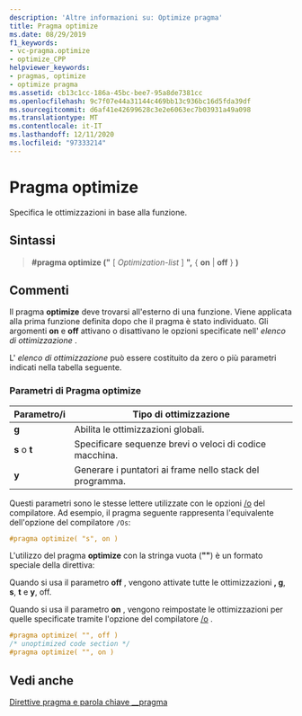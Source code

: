 ```yaml
---
description: 'Altre informazioni su: Optimize pragma'
title: Pragma optimize
ms.date: 08/29/2019
f1_keywords:
- vc-pragma.optimize
- optimize_CPP
helpviewer_keywords:
- pragmas, optimize
- optimize pragma
ms.assetid: cb13c1cc-186a-45bc-bee7-95a8de7381cc
ms.openlocfilehash: 9c7f07e44a31144c469bb13c936bc16d5fda39df
ms.sourcegitcommit: d6af41e42699628c3e2e6063ec7b03931a49a098
ms.translationtype: MT
ms.contentlocale: it-IT
ms.lasthandoff: 12/11/2020
ms.locfileid: "97333214"
---
```

# <a name="optimize-pragma"></a>Pragma optimize

Specifica le ottimizzazioni in base alla funzione.

## <a name="syntax"></a>Sintassi

> **#pragma optimize ("** [ *Optimization-list* ] **",** { **on**  |  **off** } **)**

## <a name="remarks"></a>Commenti

Il pragma **optimize** deve trovarsi all'esterno di una funzione. Viene applicata alla prima funzione definita dopo che il pragma è stato individuato. Gli argomenti **on** e **off** attivano o disattivano le opzioni specificate nell' *elenco di ottimizzazione* .

L' *elenco di ottimizzazione* può essere costituito da zero o più parametri indicati nella tabella seguente.

### <a name="parameters-of-the-optimize-pragma"></a>Parametri di Pragma optimize

| Parametro/i | Tipo di ottimizzazione |
|--------------------|--------------------------|
| **g** | Abilita le ottimizzazioni globali. |
| **s** o **t** | Specificare sequenze brevi o veloci di codice macchina. |
| **y** | Generare i puntatori ai frame nello stack del programma. |

Questi parametri sono le stesse lettere utilizzate con le opzioni [/o](../build/reference/o-options-optimize-code.md) del compilatore. Ad esempio, il pragma seguente rappresenta l'equivalente dell'opzione del compilatore `/Os`:

```cpp
#pragma optimize( "s", on )
```

L'utilizzo del pragma **optimize** con la stringa vuota (**""**) è un formato speciale della direttiva:

Quando si usa il parametro **off** , vengono attivate tutte le ottimizzazioni **, g**, **s**, **t** e **y**, off.

Quando si usa il parametro **on** , vengono reimpostate le ottimizzazioni per quelle specificate tramite l'opzione del compilatore [/o](../build/reference/o-options-optimize-code.md) .

```cpp
#pragma optimize( "", off )
/* unoptimized code section */
#pragma optimize( "", on )
```

## <a name="see-also"></a>Vedi anche

[Direttive pragma e parola chiave __pragma](../preprocessor/pragma-directives-and-the-pragma-keyword.md)
